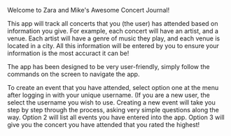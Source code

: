 Welcome to Zara and Mike's Awesome Concert Journal!

This app will track all concerts that you (the user) has attended based on information you give. For example, each concert will have an artist, and a venue. Each artist will have a genre of music they play, and each venue is located in a city. All this information will be entered by you to ensure your information is the most accuract it can be!

The app has been designed to be very user-friendly, simply follow the commands on the screen to navigate the app.

To create an event that you have attended, select option one at the menu after logging in with your unique username. (If you are a new user, the select the username you wish to use. Creating a new event will take you step by step through the process, asking very simple questions along the way. Option 2 will list all events you have entered into the app. Option 3 will give you the concert you have attended that you rated the highest!